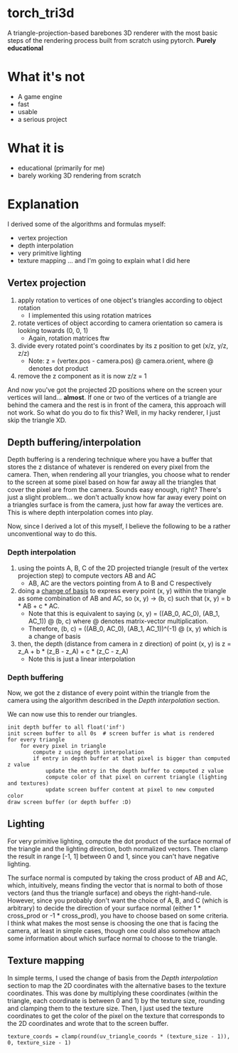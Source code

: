 # torch_tri3d
A triangle-projection-based barebones 3D renderer with the most basic steps of the rendering process built from scratch using pytorch. **Purely educational**

# What it's not
- A game engine
- fast
- usable
- a serious project

# What it is
- educational (primarily for me)
- barely working 3D rendering from scratch

# Explanation

I derived some of the algorithms and formulas myself:
- vertex projection
- depth interpolation
- very primitive lighting
- texture mapping
... and I'm going to explain what I did here

## Vertex projection
1. apply rotation to vertices of one object's triangles according to object rotation
    - I implemented this using rotation matrices
2. rotate vertices of object according to camera orientation so camera is looking towards (0, 0, 1)
    - Again, rotation matrices ftw
3. divide every rotated point's coordinates by its z position to get (x/z, y/z, z/z)
    - Note: z = (vertex.pos - camera.pos) @ camera.orient, where @ denotes dot product
4. remove the z component as it is now z/z = 1

And now you've got the projected 2D positions where on the screen your vertices will land... **almost**.
If one or two of the vertices of a triangle are behind the camera and the rest is in front of the camera, this approach will not work.
So what do you do to fix this?
Well, in my hacky renderer, I just skip the triangle XD.

## Depth buffering/interpolation
Depth buffering is a rendering technique where you have a buffer that stores the z distance of whatever is rendered
on every pixel from the camera. Then, when rendering all your triangles, you choose what to render to the 
screen at some pixel based on how far away all the triangles that cover the pixel are from the camera.
Sounds easy enough, right?
There's just a slight problem... we don't actually know how far away every point on a triangles surface is from the
camera, just how far away the vertices are.
This is where depth interpolation comes into play.

Now, since I derived a lot of this myself, I believe the following to be a rather unconventional way to do this.

### Depth interpolation
1. using the points A, B, C of the 2D projected triangle (result of the vertex projection step) to compute vectors AB and AC
    - AB, AC are the vectors pointing from A to B and C respectively
2. doing a [change of basis](https://www.youtube.com/watch?v=P2LTAUO1TdA&list=PLZHQObOWTQDPD3MizzM2xVFitgF8hE_ab&index=13)
to express every point (x, y) within the triangle as some combination of AB and AC, so 
(x, y) -> (b, c) such that (x, y) = b * AB + c * AC.
    - Note that this is equivalent to saying (x, y) = ((AB_0, AC_0), (AB_1, AC_1)) @ (b, c) where @ denotes matrix-vector multiplication.
    - Therefore, (b, c) = ((AB_0, AC_0), (AB_1, AC_1))^(-1) @ (x, y) which is a change of basis
3. then, the depth (distance from camera in z direction) of point (x, y) is
z = z_A + b * (z_B - z_A) + c * (z_C - z_A)
    - Note this is just a linear interpolation

### Depth buffering
Now, we got the z distance of every point within the triangle from the camera using the algorithm described in the _Depth interpolation_ section.

We can now use this to render our triangles.

```pseudocode
init depth buffer to all float('inf')
init screen buffer to all 0s  # screen buffer is what is rendered
for every triangle
    for every pixel in triangle
        compute z using depth interpolation
        if entry in depth buffer at that pixel is bigger than computed z value
            update the entry in the depth buffer to computed z value
            compute color of that pixel on current triangle (lighting and textures)
            update screen buffer content at pixel to new computed color
draw screen buffer (or depth buffer :D)
```

## Lighting

For very primitive lighting, compute the dot product of the surface normal of the triangle and the lighting direction, 
both normalized vectors. Then clamp the result in range [-1, 1] between 0 and 1, since you can't have negative lighting.

The surface normal is computed by taking the cross product of AB and AC, which, intuitively, means finding the vector
that is normal to both of those vectors (and thus the triangle surface) and obeys the right-hand-rule.
However, since you probably don't want the choice of A, B, and C (which is arbitrary) to decide the direction of your
surface normal (either 1 * cross_prod or -1 * cross_prod), you have to choose based on some criteria.
I think what makes the most sense is choosing the one that is facing the camera, at least in simple cases, 
though one could also somehow attach some information about which surface normal to choose to the triangle.

## Texture mapping
In simple terms, I used the change of basis from the _Depth interpolation_ section to map the 2D coordinates with the alternative bases to the texture coordinates.
This was done by multiplying these coordinates (within the triangle, each coordinate is between 0 and 1) by the texture size, rounding and clamping them to the texture size.
Then, I just used the texture coordinates to get the color of the pixel on the texture that corresponds to the 2D coordinates and wrote that to the screen buffer.

```pseudocode
texture_coords = clamp(round(uv_triangle_coords * (texture_size - 1)), 0, texture_size - 1)
```
